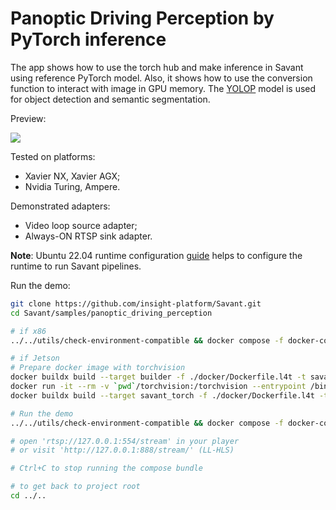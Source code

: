 # Panoptic Driving Perception by PyTorch inference

The app shows how to use the torch hub and make inference in Savant using reference PyTorch model.
Also, it shows how to use the conversion function to interact with image in GPU memory.
The [YOLOP](https://github.com/hustvl/YOLOP) model is used for object detection and semantic segmentation.

Preview:

![](assets/panoptic_driving_perception.webp)

Tested on platforms:

- Xavier NX, Xavier AGX;
- Nvidia Turing, Ampere.

Demonstrated adapters:

- Video loop source adapter;
- Always-ON RTSP sink adapter.

**Note**: Ubuntu 22.04 runtime configuration [guide](../../docs/runtime-configuration.md) helps to configure the runtime to run Savant pipelines.

Run the demo:

```bash
git clone https://github.com/insight-platform/Savant.git
cd Savant/samples/panoptic_driving_perception

# if x86
../../utils/check-environment-compatible && docker compose -f docker-compose.x86.yml up

# if Jetson
# Prepare docker image with torchvision
docker buildx build --target builder -f ./docker/Dockerfile.l4t -t savant_torch_build .
docker run -it --rm -v `pwd`/torchvision:/torchvision --entrypoint /bin/bash savant_torch_build /opt/torchvision/build_torchvision.sh
docker buildx build --target savant_torch -f ./docker/Dockerfile.l4t -t panoptic_driving_perception-module .

# Run the demo
../../utils/check-environment-compatible && docker compose -f docker-compose.l4t.yml up

# open 'rtsp://127.0.0.1:554/stream' in your player
# or visit 'http://127.0.0.1:888/stream/' (LL-HLS)

# Ctrl+C to stop running the compose bundle

# to get back to project root
cd ../..
```

